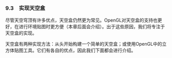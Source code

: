 ### 9.3　实现天空盒

尽管天空穹顶有许多优点，天空盒仍然更为常见。OpenGL对天空盒的支持也更好，在进行环境贴图时更方便（本章后面会介绍）。出于这些原因，我们将专注于天空盒的实现。

天空盒有两种实现方法：从头开始构建一个简单的天空盒；或使用OpenGL中的立方体贴图工具。它们有各自的优点，因此我们下面都会进行介绍。

